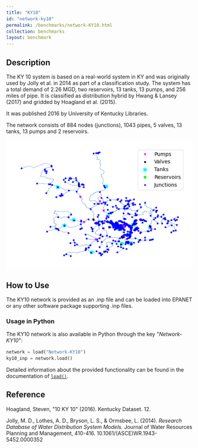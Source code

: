 ```yaml
---
title: "KY10"
id: "network-ky10"
permalink: /benchmarks/network-KY10.html
collection: benchmarks
layout: benchmark
---
```



## Description

The KY 10 system is based on a real-world system in KY and was originally used by Jolly et al. in 2014 as part of a
classification study. The system has a total demand of 2.26 MGD, two reservoirs, 13 tanks, 13 pumps, and 256 miles of
pipe. It is classified as distribution hybrid by Hwang & Lansey (2017) and gridded by Hoagland et al. (2015).

It was published 2016 by University of Kentucky Libraries.

The network consists of 884 nodes (junctions), 1043 pipes, 5 valves, 13 tanks, 13 pumps and 2 reservoirs.

<img src="../static/benchmarks/network-ky10/ky10_plot.png"/>

## How to Use

The KY10 network is provided as an .inp file and can be loaded into EPANET or any other software package
supporting .inp files.

### Usage in Python

The KY10 network is also available in Python through the key "*Network-KY10*":
```python
network = load("Network-KY10")
ky10_inp = network.load()
```

Detailed information about the provided functionality can be found in the documentation of
[`load()`](https://waterbenchmarkhub.readthedocs.io/en/latest/water_benchmark_hub.networks.html#water_benchmark_hub.networks.networks.KY10.load).


## Reference

Hoagland, Steven, "10 KY 10" (2016). Kentucky Dataset. 12.
[<i class="bi bi-link"></i>](https://uknowledge.uky.edu/wdst/12)

Jolly, M. D., Lothes, A. D., Bryson, L. S., & Ormsbee, L. (2014). *Research Database of Water Distribution System Models.*
Journal of Water Resources Planning and Management, 410-416. 10.1061/(ASCE)WR.1943-5452.0000352
[<i class="bi bi-link"></i>](https://doi.org/10.1061/(ASCE)WR.1943-5452.0000352)
